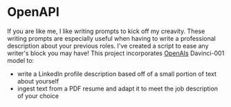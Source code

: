 # OpenAPI

If you are like me, I like writing prompts to kick off my creavity. These writing prompts are especially useful when having to write a professional description about your previous roles. I've created a script to ease any writer's block you may have!  This project incorporates [OpenAIs](https://beta.openai.com/docs/guides/completion) 
Davinci-001 model to:
* write a LinkedIn profile description based off of a small portion of text about yourself
* ingest text from a PDF resume and adapt it to meet the job description of your choice
